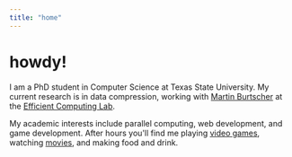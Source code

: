 ```yaml
---
title: "home"
---
```


# howdy!

I am a PhD student in Computer Science at Texas State University. My current research is in data compression, working with [Martin Burtscher](https://userweb.cs.txstate.edu/~burtscher/) at the
[Efficient Computing Lab](https://userweb.cs.txstate.edu/~burtscher/research.html).

My academic interests include parallel computing, web development, and game development. After hours you'll find me playing [video games](https://www.backloggd.com/u/duke_of_jukes/), watching [movies](https://letterboxd.com/duke_of_jukes/), and making food and drink.
